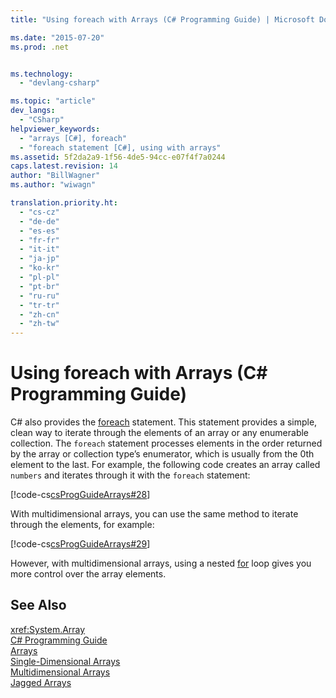 ```yaml
---
title: "Using foreach with Arrays (C# Programming Guide) | Microsoft Docs"

ms.date: "2015-07-20"
ms.prod: .net


ms.technology: 
  - "devlang-csharp"

ms.topic: "article"
dev_langs: 
  - "CSharp"
helpviewer_keywords: 
  - "arrays [C#], foreach"
  - "foreach statement [C#], using with arrays"
ms.assetid: 5f2da2a9-1f56-4de5-94cc-e07f4f7a0244
caps.latest.revision: 14
author: "BillWagner"
ms.author: "wiwagn"

translation.priority.ht: 
  - "cs-cz"
  - "de-de"
  - "es-es"
  - "fr-fr"
  - "it-it"
  - "ja-jp"
  - "ko-kr"
  - "pl-pl"
  - "pt-br"
  - "ru-ru"
  - "tr-tr"
  - "zh-cn"
  - "zh-tw"
---
```

# Using foreach with Arrays (C# Programming Guide)
C# also provides the [foreach](../../../csharp/language-reference/keywords/foreach-in.md) statement. This statement provides a simple, clean way to iterate through the elements of an array or any enumerable collection. The `foreach` statement processes elements in the order returned by the array or collection type’s enumerator, which is usually from the 0th element to the last. For example, the following code creates an array called `numbers` and iterates through it with the `foreach` statement:  
  
 [!code-cs[csProgGuideArrays#28](../../../csharp/programming-guide/arrays/codesnippet/CSharp/using-foreach-with-arrays_1.cs)]  
  
 With multidimensional arrays, you can use the same method to iterate through the elements, for example:  
  
 [!code-cs[csProgGuideArrays#29](../../../csharp/programming-guide/arrays/codesnippet/CSharp/using-foreach-with-arrays_2.cs)]  
  
 However, with multidimensional arrays, using a nested [for](../../../csharp/language-reference/keywords/for.md) loop gives you more control over the array elements.  
  
## See Also  
 <xref:System.Array>   
 [C# Programming Guide](../../../csharp/programming-guide/index.md)   
 [Arrays](../../../csharp/programming-guide/arrays/index.md)   
 [Single-Dimensional Arrays](../../../csharp/programming-guide/arrays/single-dimensional-arrays.md)   
 [Multidimensional Arrays](../../../csharp/programming-guide/arrays/multidimensional-arrays.md)   
 [Jagged Arrays](../../../csharp/programming-guide/arrays/jagged-arrays.md)